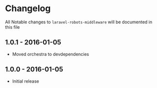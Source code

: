 # Changelog

All Notable changes to `laravel-robots-middleware` will be documented in this file

## 1.0.1 - 2016-01-05

- Moved orchestra to devdependencies

## 1.0.0 - 2016-01-05

- Initial release
